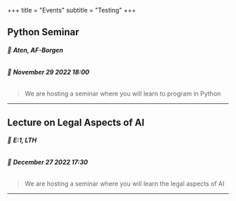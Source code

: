 +++
title = "Events"
subtitle = "Testing"
+++

## Python Seminar
###### :round_pushpin: **Aten, AF-Borgen**
###### :date: **November 29 2022 18:00**
> We are hosting a seminar where you will learn to program in Python
---

## Lecture on Legal Aspects of AI
###### :round_pushpin: **E:1, LTH**
###### :date: **December 27 2022 17:30**
> We are hosting a seminar where you will learn the legal aspects of AI
---

